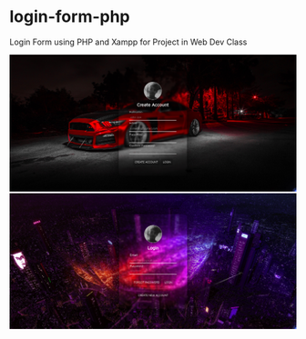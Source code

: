 # login-form-php
Login Form using PHP and Xampp for Project in Web Dev Class

<img src="demo.png">
<img src="demo0.png">
